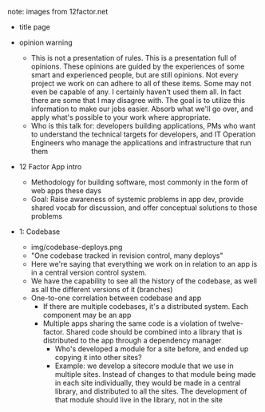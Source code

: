 note: images from 12factor.net

- title page
- opinion warning
	- This is not a presentation of rules. This is a presentation full of opinions. These opinions are guided by the experiences of some smart and experienced people, but are still opinions. Not every project we work on can adhere to all of these items. Some may not even be capable of any. I certainly haven't used them all. In fact there are some that I may disagree with. The goal is to utilize this information to make our jobs easier. Absorb what we'll go over, and apply what's possible to your work where appropriate.
	- Who is this talk for: developers building applications, PMs who want to understand the technical targets for developers, and IT Operation Engineers who manage the applications and infrastructure that run them
- 12 Factor App intro
	- Methodology for building software, most commonly in the form of web apps these days
	- Goal: Raise awareness of systemic problems in app dev, provide shared vocab for discussion, and offer conceptual solutions to those problems

- 1: Codebase
	- img/codebase-deploys.png
	- "One codebase tracked in revision control, many deploys"
	- Here we're saying that everything we work on in relation to an app is in a central version control system.
	- We have the capability to see all the history of the codebase, as well as all the different versions of it (branches)
	- One-to-one correlation between codebase and app
		- If there are multiple codebases, it's a distributed system. Each component may be an app
		- Multiple apps sharing the same code is a violation of twelve-factor. Shared code should be combined into a library that is distributed to the app through a dependency manager
			- Who's developed a module for a site before, and ended up copying it into other sites?
			- Example: we develop a sitecore module that we use in multiple sites. Instead of changes to that module being made in each site individually, they would be made in a central library, and distributed to all the sites. The development of that module should live in the library, not in the site

